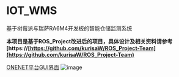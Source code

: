 # IOT_WMS

基于树莓派与瑞萨RA6M4开发板的智能仓储监测系统

**本项目是基于ROS_Project改进后的项目，具体设计及相关资料请参考[https://[https://github.com/kurisaW/ROS_Project-Team](https://github.com/kurisaW/ROS_Project-Team)**

[ONENET平台GUI界面](https://open.iot.10086.cn/view/main/index.html#/share2d?id=62eb7def1c9f6d0035a4425d)
![image](https://user-images.githubusercontent.com/98592772/206880118-7dd43408-db89-46c6-9cbc-3e78190ffb7e.png)
